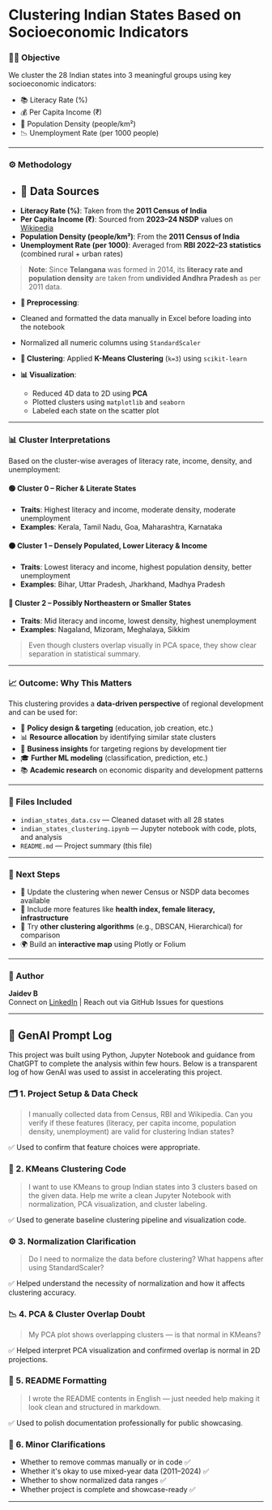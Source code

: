 # Clustering Indian States Based on Socioeconomic Indicators

### 👨‍🔬 Objective
We cluster the 28 Indian states into 3 meaningful groups using key socioeconomic indicators:
- 📚 Literacy Rate (%)
- 💰 Per Capita Income (₹)
- 👥 Population Density (people/km²)
- 📉 Unemployment Rate (per 1000 people)

---

### ⚙️ Methodology
- ## 📄 Data Sources
- **Literacy Rate (%)**: Taken from the **2011 Census of India**
- **Per Capita Income (₹)**: Sourced from **2023–24 NSDP** values on [Wikipedia](https://en.wikipedia.org/wiki/List_of_Indian_states_and_union_territories_by_GDP_per_capita)
- **Population Density (people/km²)**: From the **2011 Census of India**
- **Unemployment Rate (per 1000)**: Averaged from **RBI 2022–23 statistics** (combined rural + urban rates)

> **Note**: Since **Telangana** was formed in 2014, its **literacy rate and population density** are taken from **undivided Andhra Pradesh** as per 2011 data.

- **🔧 Preprocessing**:
- Cleaned and formatted the data manually in Excel before loading into the notebook
- Normalized all numeric columns using `StandardScaler`
  
- **📌 Clustering**: Applied **K-Means Clustering** (`k=3`) using `scikit-learn`
  
- **📊 Visualization**:
  - Reduced 4D data to 2D using **PCA**
  - Plotted clusters using `matplotlib` and `seaborn`
  - Labeled each state on the scatter plot

---

### 📊 Cluster Interpretations

Based on the cluster-wise averages of literacy rate, income, density, and unemployment:

#### 🟢 Cluster 0 – Richer & Literate States
- **Traits**: Highest literacy and income, moderate density, moderate unemployment
- **Examples**: Kerala, Tamil Nadu, Goa, Maharashtra, Karnataka

#### 🟠 Cluster 1 – Densely Populated, Lower Literacy & Income
- **Traits**: Lowest literacy and income, highest population density, better unemployment
- **Examples**: Bihar, Uttar Pradesh, Jharkhand, Madhya Pradesh

#### 🔵 Cluster 2 – Possibly Northeastern or Smaller States
- **Traits**: Mid literacy and income, lowest density, highest unemployment
- **Examples**: Nagaland, Mizoram, Meghalaya, Sikkim

> Even though clusters overlap visually in PCA space, they show clear separation in statistical summary.

---

### 📈 Outcome: Why This Matters

This clustering provides a **data-driven perspective** of regional development and can be used for:
- 🧩 **Policy design & targeting** (education, job creation, etc.)
- 📊 **Resource allocation** by identifying similar state clusters
- 💼 **Business insights** for targeting regions by development tier
- 🎓 **Further ML modeling** (classification, prediction, etc.)
- 📚 **Academic research** on economic disparity and development patterns

---

### 📁 Files Included
- `indian_states_data.csv` — Cleaned dataset with all 28 states
- `indian_states_clustering.ipynb` — Jupyter notebook with code, plots, and analysis
- `README.md` — Project summary (this file)

---

### 🔭 Next Steps
- 🔄 Update the clustering when newer Census or NSDP data becomes available
- 🏥 Include more features like **health index, female literacy, infrastructure**
- 🧠 Try **other clustering algorithms** (e.g., DBSCAN, Hierarchical) for comparison
- 🌍 Build an **interactive map** using Plotly or Folium

---

### 🙌 Author
**Jaidev B**  
Connect on [LinkedIn](https://www.linkedin.com/in/jaidevb) | Reach out via GitHub Issues for questions

---

## 🤖 GenAI Prompt Log

This project was built using Python, Jupyter Notebook and guidance from ChatGPT to complete the analysis within few hours. Below is a transparent log of how GenAI was used to assist in accelerating this project.

### 🗂️ 1. Project Setup & Data Check
> I manually collected data from Census, RBI and Wikipedia. Can you verify if these features (literacy, per capita income, population density, unemployment) are valid for clustering Indian states?

✅ Used to confirm that feature choices were appropriate.

### 🔧 2. KMeans Clustering Code
> I want to use KMeans to group Indian states into 3 clusters based on the given data. Help me write a clean Jupyter Notebook with normalization, PCA visualization, and cluster labeling.

✅ Used to generate baseline clustering pipeline and visualization code.

### ⚙️ 3. Normalization Clarification
> Do I need to normalize the data before clustering? What happens after using StandardScaler?

✅ Helped understand the necessity of normalization and how it affects clustering accuracy.

### 📉 4. PCA & Cluster Overlap Doubt
> My PCA plot shows overlapping clusters — is that normal in KMeans?

✅ Helped interpret PCA visualization and confirmed overlap is normal in 2D projections.

### 📄 5. README Formatting
> I wrote the README contents in English — just needed help making it look clean and structured in markdown.

✅ Used to polish documentation professionally for public showcasing.

### 🧽 6. Minor Clarifications
- Whether to remove commas manually or in code ✅  
- Whether it's okay to use mixed-year data (2011–2024) ✅  
- Whether to show normalized data ranges ✅  
- Whether project is complete and showcase-ready ✅  

---


